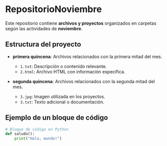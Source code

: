 # RepositorioNoviembre

Este repositorio contiene **archivos y proyectos** organizados en carpetas según las actividades de __noviembre__.

## Estructura del proyecto

- **primera quincena**: Archivos relacionados con la primera mitad del mes.
  - `1.txt`: Descripción o contenido relevante.
  - `2.html`: Archivo HTML con información específica.

- **segunda quincena**: Archivos relacionados con la segunda mitad del mes.
  - `3.jpg`: Imagen utilizada en los proyectos.
  - `3.txt`: Texto adicional o documentación.

## Ejemplo de un bloque de código
```python
# Bloque de código en Python
def saludo():
    print("Hola, mundo!")
